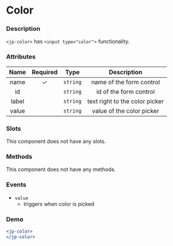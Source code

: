 # Color

### Description

`<jp-color>` has `<input type="color">` functionality.

### Attributes

| **Name** | **Required** | **Type** | **Description** |
| :----: | :----: | :----: | :---: |
| name | ✓ | `string` |  name of the form control |
| id |  | `string` |  id of the form control |
| label |  | `string` |  text right to the color picker |
| value | | `string`| value of the color picker |

  
### Slots

This component does not have any slots.

### Methods

This component does not have any methods.

### Events

- `value` 
  - triggers when color is picked

### Demo

```jsx live
<jp-color>
</jp-color>
```

